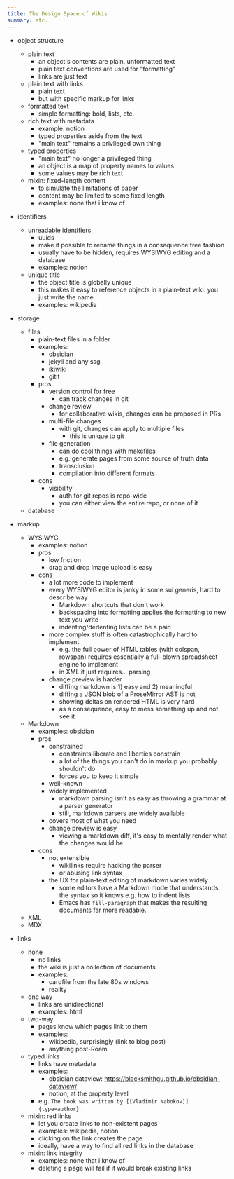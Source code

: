 ```yaml
---
title: The Design Space of Wikis
summary: etc.
---
```


- object structure
  - plain text
    - an object's contents are plain, unformatted text
    - plain text conventions are used for "formatting"
    - links are just text
  - plain text with links
    - plain text
    - but with specific markup for links
  - formatted text
    - simple formatting: bold, lists, etc.
  - rich text with metadata
    - example: notion
    - typed properties aside from the text
    - "main text" remains a privileged own thing
  - typed properties
    - "main text" no longer a privileged thing
    - an object is a map of property names to values
    - some values may be rich text
  - mixin: fixed-length content
    - to simulate the limitations of paper
    - content may be limited to some fixed length
    - examples: none that i know of
- identifiers
  - unreadable identifiers
    - uuids
    - make it possible to rename things in a consequence free fashion
    - usually have to be hidden, requires WYSIWYG editing and a database
    - examples: notion
  - unique title
    - the object title is globally unique
    - this makes it easy to reference objects in a plain-text wiki: you just write the name
    - examples: wikipedia
- storage
  - files
    - plain-text files in a folder
    - examples:
      - obsidian
      - jekyll and any ssg
      - ikiwiki
      - gitit
    - pros
      - version control for free
        - can track changes in git
      - change review
        - for collaborative wikis, changes can be proposed in PRs
      - multi-file changes
        - with git, changes can apply to multiple files
          - this is unique to git
      - file generation
        - can do cool things with makefiles
        - e.g. generate pages from some source of truth data
        - transclusion
        - compilation into different formats
    - cons
      - visibility
        - auth for git repos is repo-wide
        - you can either view the entire repo, or none of it
  - database
- markup

  - WYSIWYG
    - examples: notion
    - pros
      - low friction
      - drag and drop image upload is easy
    - cons
      - a lot more code to implement
      - every WYSIWYG editor is janky in some sui generis, hard to describe way
        - Markdown shortcuts that don't work
        - backspacing into formatting applies the formatting to new text you write
        - indenting/dedenting lists can be a pain
      - more complex stuff is often catastrophically hard to implement
        - e.g. the full power of HTML tables (with colspan, rowspan) requires essentially a full-blown spreadsheet engine to implement
        - in XML it just requires... parsing
      - change preview is harder
        - diffing markdown is 1) easy and 2) meaningful
        - diffing a JSON blob of a ProseMirror AST is not
        - showing deltas on rendered HTML is very hard
        - as a consequence, easy to mess something up and not see it
  - Markdown
    - examples: obsidian
    - pros
      - constrained
        - constraints liberate and liberties constrain
        - a lot of the things you can't do in markup you probably shouldn't do
        - forces you to keep it simple
      - well-known
      - widely implemented
        - markdown parsing isn't as easy as throwing a grammar at a parser generator
        - still, markdown parsers are widely available
      - covers most of what you need
      - change preview is easy
        - viewing a markdown diff, it's easy to mentally render what the changes would be
    - cons
      - not extensible
        - wikilinks require hacking the parser
        - or abusing link syntax
      - the UX for plain-text editing of markdown varies widely
        - some editors have a Markdown mode that understands the syntax so it knows e.g. how to indent lists
        - Emacs has `fill-paragraph` that makes the resulting documents far more readable.
  - XML
  - MDX

- links
  - none
    - no links
    - the wiki is just a collection of documents
    - examples:
      - cardfile from the late 80s windows
      - reality
  - one way
    - links are unidirectional
    - examples: html
  - two-way
    - pages know which pages link to them
    - examples:
      - wikipedia, surprisingly (link to blog post)
      - anything post-Roam
  - typed links
    - links have metadata
    - examples:
      - obsidian dataview: <https://blacksmithgu.github.io/obsidian-dataview/>
      - notion, at the property level
    - e.g. `The book was written by [[Vladimir Nabokov]]{type=author}`.
  - mixin: red links
    - let you create links to non-existent pages
    - examples: wikipedia, notion
    - clicking on the link creates the page
    - ideally, have a way to find all red links in the database
  - mixin: link integrity
    - examples: none that i know of
    - deleting a page will fail if it would break existing links
